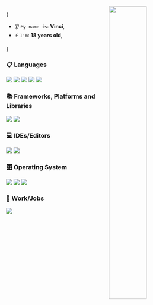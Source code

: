 <img src="https://media.tenor.com/pPoUmi0Z1fUAAAAC/cat-pet.gif" width="45%" align="right" />

{  

* 👂 `My name is`: **Vinci**,
* ⚡ `I'm`: **18 years old**,

}

### 📋 Languages
<img src = 'https://img.shields.io/badge/html5-%23E34F26.svg?style=for-the-badge&logo=html5&logoColor=white'/>
<img src = 'https://img.shields.io/badge/css3-%231572B6.svg?style=for-the-badge&logo=css3&logoColor=white'/>
<img src = 'https://img.shields.io/badge/javascript-%23323330.svg?style=for-the-badge&logo=javascript&logoColor=%23F7DF1E'/>
<img src = 'https://img.shields.io/badge/java-%23ED8B00.svg?style=for-the-badge&logo=openjdk&logoColor=white'/>
<img src = 'https://img.shields.io/badge/python-3670A0?style=for-the-badge&logo=python&logoColor=ffdd54'/>

### 📚 Frameworks, Platforms and Libraries
<img src = 'https://img.shields.io/badge/Electron-191970?style=for-the-badge&logo=Electron&logoColor=white'/>
<img src = 'https://img.shields.io/badge/NPM-%23CB3837.svg?style=for-the-badge&logo=npm&logoColor=white'/>

### 💻 IDEs/Editors
<img src = 'https://img.shields.io/badge/sublime_text-%23575757.svg?style=for-the-badge&logo=sublime-text&logoColor=important'/>
<img src = 'https://img.shields.io/badge/Visual%20Studio%20Code-0078d7.svg?style=for-the-badge&logo=visual-studio-code&logoColor=white'/>

### 🎛️ Operating System
<img src = 'https://img.shields.io/badge/Debian-D70A53?style=for-the-badge&logo=debian&logoColor=white'/>
<img src = 'https://img.shields.io/badge/Linux-FCC624?style=for-the-badge&logo=linux&logoColor=black'/>
<img src = 'https://img.shields.io/badge/Windows-0078D6?style=for-the-badge&logo=windows&logoColor=whit'/>

### 💼 Work/Jobs
<img src = 'https://img.shields.io/badge/Freelancer-29B2FE?style=for-the-badge&logo=Freelancer&logoColor=white'/>
